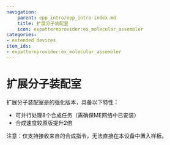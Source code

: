 ```yaml
---
navigation:
    parent: epp_intro/epp_intro-index.md
    title: 扩展分子装配室
    icon: expatternprovider:ex_molecular_assembler
categories:
- extended devices
item_ids:
- expatternprovider:ex_molecular_assembler
---
```


# 扩展分子装配室

<Row gap="20">
<BlockImage id="expatternprovider:ex_molecular_assembler" scale="8"></BlockImage>
</Row>

扩展分子装配室是<ItemLink id="ae2:molecular_assembler" />的强化版本，具备以下特性：

- 可并行处理8个合成任务（需确保ME网络中已安装<ItemLink id="ae2:crafting_accelerator" />）
- 合成速度较原版提升2倍

注意：仅支持接收来自<ItemLink id="ae2:pattern_provider" />的合成指令，无法直接在本设备中置入样板。